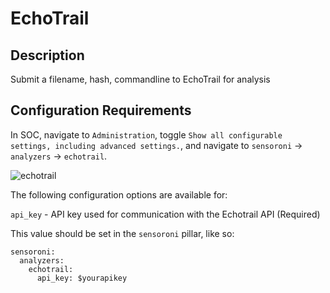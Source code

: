 # EchoTrail


## Description
Submit a filename, hash, commandline to EchoTrail for analysis

## Configuration Requirements

In SOC, navigate to `Administration`, toggle `Show all configurable settings, including advanced settings.`, and navigate to `sensoroni` -> `analyzers` -> `echotrail`.

![echotrail](https://github.com/Security-Onion-Solutions/securityonion/tree/fix/analyzer_images/assets/images/screenshots/analyzers/echotrail.png)


The following configuration options are available for:

``api_key`` - API key used for communication with the Echotrail API (Required)

This value should be set in the ``sensoroni`` pillar, like so:

```
sensoroni:
  analyzers:
    echotrail:
      api_key: $yourapikey
```
